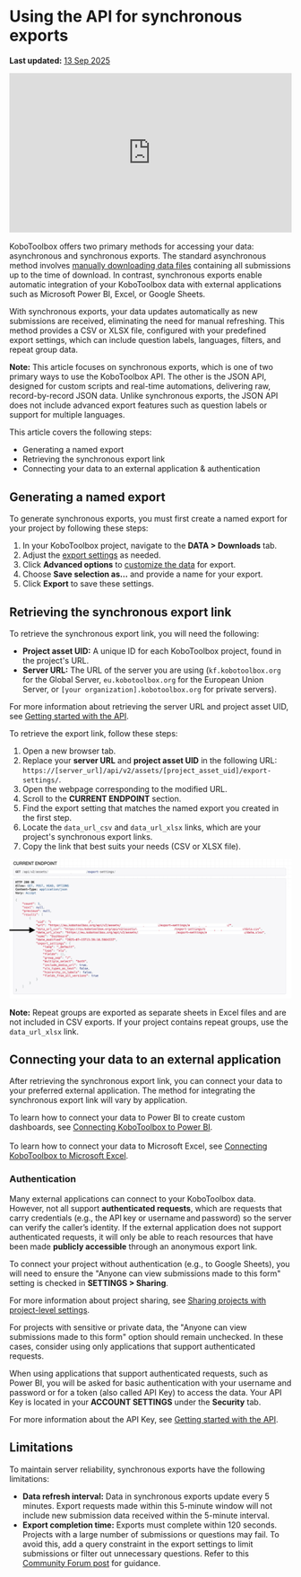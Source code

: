 ﻿# Using the API for synchronous exports
**Last updated:** <a href="https://github.com/kobotoolbox/docs/blob/8e6497830b2862f5a1406862412c519112932ea6/source/synchronous_exports.md" class="reference">13 Sep 2025</a>

<iframe src="https://www.youtube.com/embed/1cG79ol5dSg?si=rhVd2qOND6cQtYbX" style="width: 100%; aspect-ratio: 16 / 9; height: auto; border: 0;" title="YouTube video player" frameborder="0" allow="accelerometer; autoplay; clipboard-write; encrypted-media; gyroscope; picture-in-picture; web-share" allowfullscreen></iframe>

KoboToolbox offers two primary methods for accessing your data: asynchronous and synchronous exports. The standard asynchronous method involves [manually downloading data files](https://support.kobotoolbox.org/export_download.html) containing all submissions up to the time of download. In contrast, synchronous exports enable automatic integration of your KoboToolbox data with external applications such as Microsoft Power BI, Excel, or Google Sheets.

With synchronous exports, your data updates automatically as new submissions are received, eliminating the need for manual refreshing. This method provides a CSV or XLSX file, configured with your predefined export settings, which can include question labels, languages, filters, and repeat group data. 

<p class="note">
    <strong>Note:</strong> This article focuses on synchronous exports, which is one of two primary ways to use the KoboToolbox API. The other is the JSON API, designed for custom scripts and real-time automations, delivering raw, record-by-record JSON data. Unlike synchronous exports, the JSON API does not include advanced export features such as question labels or support for multiple languages.
</p>

This article covers the following steps:

- Generating a named export
- Retrieving the synchronous export link
- Connecting your data to an external application & authentication
  
## Generating a named export

To generate synchronous exports, you must first create a named export for your project by following these steps:

1. In your KoboToolbox project, navigate to the **DATA > Downloads** tab.
2. Adjust the [export settings](https://support.kobotoolbox.org/export_download.html) as needed. 
3. Click **Advanced options** to [customize the data](https://support.kobotoolbox.org/advanced_export.html) for export.
4. Choose **Save selection as…** and provide a name for your export.
5. Click **Export** to save these settings.

## Retrieving the synchronous export link

To retrieve the synchronous export link, you will need the following:

- **Project asset UID:** A unique ID for each KoboToolbox project, found in the project's URL.
- **Server URL:** The URL of the server you are using (`kf.kobotoolbox.org` for the Global Server,  `eu.kobotoolbox.org` for the European Union Server, or `[your organization].kobotoolbox.org` for private servers).

<p class="note">
    For more information about retrieving the server URL and project asset UID, see <a href="https://support.kobotoolbox.org/api.html">Getting started with the API</a>.
</p>

To retrieve the export link, follow these steps:

1. Open a new browser tab.
2. Replace your **server URL** and **project asset UID** in the following URL: `https://[server_url]/api/v2/assets/[project_asset_uid]/export-settings/`.
3. Open the webpage corresponding to the modified URL.
4. Scroll to the **CURRENT ENDPOINT** section.
5. Find the export setting that matches the named export you created in the first step.
6. Locate the `data_url_csv` and `data_url_xlsx` links, which are your project's synchronous export links.
7. Copy the link that best suits your needs (CSV or XLSX file).

![Retrieving synchronous export link](images/synchronous_exports/export_link.png)

<p class="note">
    <strong>Note:</strong> Repeat groups are exported as separate sheets in Excel files and are not included in CSV exports. If your project contains repeat groups, use the <code>data_url_xlsx</code> link.
</p>

## Connecting your data to an external application

After retrieving the synchronous export link, you can connect your data to your preferred external application. The method for integrating the synchronous export link will vary by application.

<p class="note">
    To learn how to connect your data to Power BI to create custom dashboards, see <a href="https://support.kobotoolbox.org/pulling_data_into_powerbi.html">Connecting KoboToolbox to Power BI</a>. 
    <br><br>
    To learn how to connect your data to Microsoft Excel, see <a href="https://support.kobotoolbox.org/pulling_data_into_excelquery.html">Connecting KoboToolbox to Microsoft Excel</a>.
</p>

### Authentication

Many external applications can connect to your KoboToolbox data. However, not all support **authenticated requests**, which are requests that carry credentials (e.g., the API key or username and password) so the server can verify the caller’s identity. If the external application does not support authenticated requests, it will only be able to reach resources that have been made **publicly accessible** through an anonymous export link.

To connect your project without authentication (e.g., to Google Sheets), you will need to ensure the "Anyone can view submissions made to this form" setting is checked in **SETTINGS > Sharing**.

<p class="note">
    For more information about project sharing, see <a href="https://support.kobotoolbox.org/project_sharing_settings.html">Sharing projects with project-level settings</a>.
</p>

For projects with sensitive or private data, the "Anyone can view submissions made to this form" option should remain unchecked. In these cases, consider using only applications that support authenticated requests.

When using applications that support authenticated requests, such as Power BI, you will be asked for basic authentication with your username and password or for a token (also called API Key) to access the data. Your API Key is located in your **ACCOUNT SETTINGS** under the **Security** tab.

<p class="note">
    For more information about the API Key, see <a href="https://support.kobotoolbox.org/api.html">Getting started with the API</a>.
</p>

## Limitations

To maintain server reliability, synchronous exports have the following limitations:

- **Data refresh interval:** Data in synchronous exports update every 5 minutes. Export requests made within this 5-minute window will not include new submission data received within the 5-minute interval.
- **Export completion time:** Exports must complete within 120 seconds. Projects with a large number of submissions or questions may fail. To avoid this, add a query constraint in the export settings to limit submissions or filter out unnecessary questions. Refer to this [Community Forum post](https://community.kobotoolbox.org/t/how-to-download-data-between-two-dates-from-date-to-date/25569/4) for guidance.

